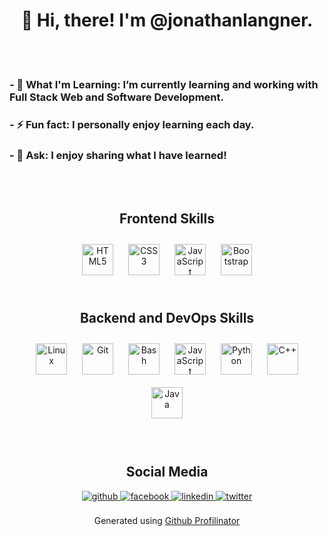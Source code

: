 
<body>
  <div align="center"> <h1> 👋 Hi, there! I'm @jonathanlangner. </h1> </div>  

  <br></br>

  <h3>- 🌱 What I'm Learning: I’m currently learning and working with Full Stack Web and Software Development. </h3>   

 <h3> - ⚡ Fun fact: I personally enjoy learning each day. </h3>  

 <h3> - 💬 Ask: I enjoy sharing what I have learned!  </h3>  

  <br/>  

  </br>
  <div align="center"> <h2>Frontend Skills </h2> </div> 
  <div align="center">  
      <img style="margin: 10px" src="https://profilinator.rishav.dev/skills-assets/html5-original-wordmark.svg" alt="HTML5" height="50" />
      <img style="margin: 10px" src="https://profilinator.rishav.dev/skills-assets/css3-original-wordmark.svg" alt="CSS3" height="50" /> 
      <img style="margin: 10px" src="https://profilinator.rishav.dev/skills-assets/javascript-original.svg" alt="JavaScript" height="50" />
      <img style="margin: 10px" src="https://profilinator.rishav.dev/skills-assets/bootstrap-plain.svg" alt="Bootstrap" height="50" />   
  </div>

  </td><td valign="top" width="33%">
  <br/>

  <div align="center"> <h2>Backend and DevOps Skills</h2> </div> 
  <div align="center">  
  <img style="margin: 10px" src="https://profilinator.rishav.dev/skills-assets/linux-original.svg" alt="Linux" height="50" />
  <img style="margin: 10px" src="https://profilinator.rishav.dev/skills-assets/git-scm-icon.svg" alt="Git" height="50" />  
  <img style="margin: 10px" src="https://profilinator.rishav.dev/skills-assets/gnu_bash-icon.svg" alt="Bash" height="50" /> 
  <img style="margin: 10px" src="https://profilinator.rishav.dev/skills-assets/javascript-original.svg" alt="JavaScript" height="50" />   
  <img style="margin: 10px" src="https://profilinator.rishav.dev/skills-assets/python-original.svg" alt="Python" height="50" /> 
  <img style="margin: 10px" src="https://profilinator.rishav.dev/skills-assets/cplusplus-original.svg" alt="C++" height="50" />  
  <img style="margin: 10px" src="https://profilinator.rishav.dev/skills-assets/java-original-wordmark.svg" alt="Java" height="50" />  
  </div>

  </td><td valign="top" width="33%">

  </td></tr></table>  
  <br/>
  <br/>  

  <div align="center"> <h2>Social Media</h2> </div> 
  <div align="center">
  <a href="https://github.com/jonathanlangner" target="_blank">
  <img src=https://img.shields.io/badge/github-%2324292e.svg?&style=for-the-badge&logo=github&logoColor=white alt=github style="margin-bottom: 5px;" />
  </a>
  <a href="https://www.facebook.com/jonathan.langner.12" target="_blank">
  <img src=https://img.shields.io/badge/facebook-%232E87FB.svg?&style=for-the-badge&logo=facebook&logoColor=white alt=facebook style="margin-bottom: 5px;" />
  </a>
  <a href="https://linkedin.com/in/jonathan-langner" target="_blank">
  <img src=https://img.shields.io/badge/linkedin-%231E77B5.svg?&style=for-the-badge&logo=linkedin&logoColor=white alt=linkedin style="margin-bottom: 5px;" />
  </a>
  <a href="https://twitter.com/jonlangner1" target="_blank">
  <img src=https://img.shields.io/badge/twitter-%2300acee.svg?&style=for-the-badge&logo=twitter&logoColor=white alt=twitter style="margin-bottom: 5px;" />
  </a>  
  </div>  

  <br/>  
  
  <div align="center">Generated using <a href="https://profilinator.rishav.dev/" target="_blank">Github Profilinator</a></div>
</body>
